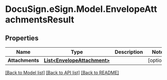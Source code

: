 # DocuSign.eSign.Model.EnvelopeAttachmentsResult
## Properties

Name | Type | Description | Notes
------------ | ------------- | ------------- | -------------
**Attachments** | [**List&lt;EnvelopeAttachment&gt;**](EnvelopeAttachment.md) |  | [optional] 

[[Back to Model list]](../README.md#documentation-for-models) [[Back to API list]](../README.md#documentation-for-api-endpoints) [[Back to README]](../README.md)

